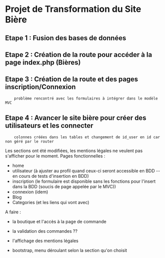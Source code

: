 # Projet de Transformation du Site Bière 

## Etape 1 : Fusion des bases de données

## Etape 2 : Création de la route pour accéder à la page index.php (Bières)

## Etape 3 : Création de la route et des pages inscription/Connexion
        problème rencontré avec les formulaires à intégrer dans le modèle MVC
## Etape 4 : Avancer le site bière pour créer des utilisateurs et les connecter
        colonnes créées dans les tables et changement de id_user en id car non géré par le router

Les sections ont été modifiées, les mentions légales ne veulent pas s'afficher pour le moment. 
Pages fonctionnelles :
* home
* utilisateur (à ajuster au profil quand ceux-ci seront accessible en BDD -- en cours de tests d'insertion en BDD)
* inscription (le formulaire est disponible sans les fonctions pour l'insert dans la BDD (soucis de page appelée par le MVC))
* connexion (idem)
* Blog
* Categories (et les liens qui vont avec)

A faire : 
* la boutique et l'accès à la page de commande
* la validation des commandes ??
* l'affichage des mentions légales

* bootstrap, menu déroulant selon la section qu'on choisit
